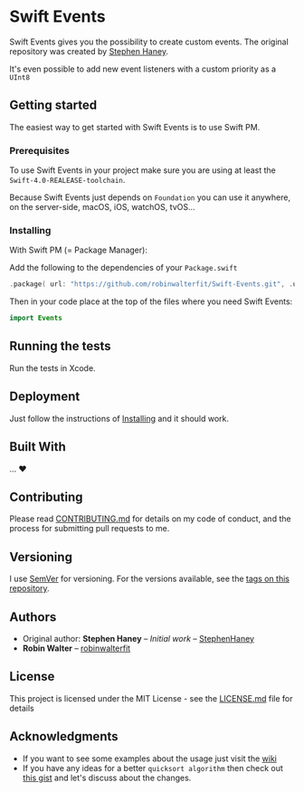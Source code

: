 Swift Events
===================

Swift Events gives you the possibility to create custom events. The original repository was created by [Stephen Haney](https://github.com/StephenHaney/Swift-Custom-Events).

It's even possible to add new event listeners with a custom priority as a `UInt8`

## Getting started

The easiest way to get started with Swift Events is to use Swift PM.

### Prerequisites

To use Swift Events in your project make sure you are using at least the `Swift-4.0-REALEASE-toolchain`.

Because Swift Events just depends on `Foundation` you can use it anywhere, on the server-side, macOS, iOS, watchOS, tvOS...

### Installing

With Swift PM (= Package Manager):

Add the following to the dependencies of your `Package.swift`

```swift
.package( url: "https://github.com/robinwalterfit/Swift-Events.git", .upToNextMajor( from: "1.1.4" ) )
```

Then in your code place at the top of the files where you need Swift Events:

```swift
import Events
```

## Running the tests

Run the tests in Xcode.

## Deployment

Just follow the instructions of [Installing](#installing) and it should work.

## Built With

... :heart:

## Contributing

Please read [CONTRIBUTING.md](CONTRIBUTING.md) for details on my code of conduct, and the process for submitting pull requests to me.

## Versioning

I use [SemVer](http://semver.org/) for versioning. For the versions available, see the [tags on this repository](https://github.com/robinwalterfit/Swift-Events/tags).

## Authors

* Original author: **Stephen Haney** – *Initial work* – [StephenHaney](https://github.com/StephenHaney/)
* **Robin Walter** – [robinwalterfit](https://github.com/robinwalterfit)

## License

This project is licensed under the MIT License - see the [LICENSE.md](LICENSE.md) file for details

## Acknowledgments

* If you want to see some examples about the usage just visit the [wiki](https://github.com/robinwalterfit/Swift-Events/wiki)
* If you have any ideas for a better `quicksort algorithm` then check out [this gist](https://gist.github.com/robinwalterfit/60a42c388d35b66cba7cf7864bc0fb98) and let's discuss about the changes.
